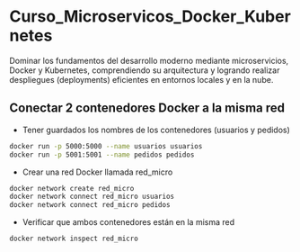 # Curso_Microservicos_Docker_Kubernetes
Dominar los fundamentos del desarrollo moderno mediante microservicios, Docker y Kubernetes, comprendiendo su arquitectura y logrando realizar despliegues (deployments) eficientes en entornos locales y en la nube.

## Conectar 2 contenedores Docker a la misma red
- Tener guardados los nombres de los contenedores (usuarios y pedidos)
```bash
docker run -p 5000:5000 --name usuarios usuarios
docker run -p 5001:5001 --name pedidos pedidos
```

- Crear una red Docker llamada red_micro
```bash
docker network create red_micro
docker network connect red_micro usuarios
docker network connect red_micro pedidos
```

- Verificar que ambos contenedores están en la misma red
```bash
docker network inspect red_micro
```